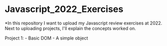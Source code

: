# Javascript_2022_Exercises

*In this repository I want to upload my Javascript review exercises at 2022. Next to uploading projects, I'll explain the concepts worked on.

  Project 1:
    - Basic DOM
    - A simple object
